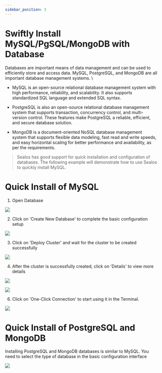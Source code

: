 ```yaml
---
sidebar_position: 3
---
```


# Swiftly Install MySQL/PgSQL/MongoDB with Database

Databases are important means of data management and can be used to efficiently store and access data. MySQL, PostgreSQL, and MongoDB are all important database management systems. \

* MySQL is an open-source relational database management system with high performance, reliability, and scalability. It also supports standardized SQL language and extended SQL syntax.

* PostgreSQL is also an open-source relational database management system that supports transaction, concurrency control, and multi-version control. These features make PostgreSQL a reliable, efficient, and secure database solution.

* MongoDB is a document-oriented NoSQL database management system that supports flexible data modeling, fast read and write speeds, and easy horizontal scaling for better performance and availability, as per the requirements.

> Sealos has good support for quick installation and configuration of databases. The following example will demonstrate how to use Sealos to quickly install MySQL.

# Quick Install of MySQL

1. Open Database

![](./imagesimages/Pasted%20image%2020230602151308.png)

2. Click on 'Create New Database' to complete the basic configuration setup

![](./imagesimages/Pasted%20image%2020230602152005.png)

3. Click on 'Deploy Cluster' and wait for the cluster to be created successfully

![](./imagesimages/Pasted%20image%2020230602152025.png)

4. After the cluster is successfully created, click on 'Details' to view more details

![](./imagesimages/Pasted%20image%2020230602152158.png)

![](./imagesimages/Pasted%20image%2020230602152916.png)

6. Click on 'One-Click Connection' to start using it in the Terminal.

![](./imagesimages/Pasted%20image%2020230602152336.png)

# Quick Install of PostgreSQL and MongoDB

Installing PostgreSQL and MongoDB databases is similar to MySQL. You need to select the type of database in the basic configuration interface

![](./imagesimages/Pasted%20image%2020230602153312.png)
